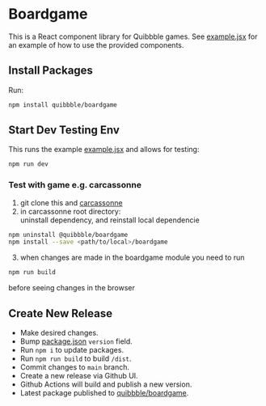 # Boardgame

This is a React component library for Quibbble games. See [example.jsx](./src/example.jsx) for an example of how to use the provided components. 

## Install Packages

Run:

```bash
npm install quibbble/boardgame
```

## Start Dev Testing Env

This runs the example [example.jsx](./src/example.jsx) and allows for testing:

```bash
npm run dev
```

### Test with game e.g. carcassonne

1. git clone this and [carcassonne](https://github.com/quibbble/carcassonne)
2. in carcassonne root directory:  
uninstall dependency, and reinstall local dependencie
```bash
npm uninstall @quibbble/boardgame
npm install --save <path/to/local>/boardgame
```
3. when changes are made in the boardgame module you need to run
```bash
npm run build
```
before seeing changes in the browser

## Create New Release

- Make desired changes.
- Bump [package.json](package.json) `version` field.
- Run `npm i` to update packages.
- Run `npm run build` to build `/dist`.
- Commit changes to `main` branch.
- Create a new release via Github UI.
- Github Actions will build and publish a new version.
- Latest package published to [quibbble/boardgame](https://github.com/quibbble/boardgame/pkgs/npm/boardgame).
